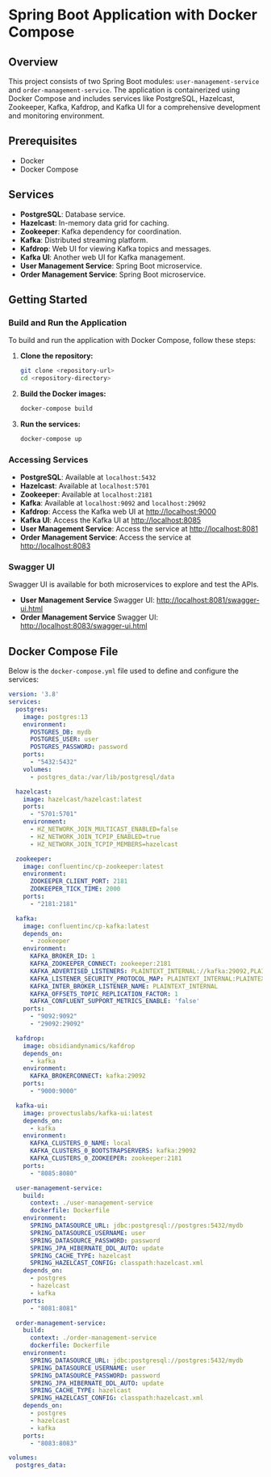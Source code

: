 # Spring Boot Application with Docker Compose

## Overview
This project consists of two Spring Boot modules: `user-management-service` and `order-management-service`. The application is containerized using Docker Compose and includes services like PostgreSQL, Hazelcast, Zookeeper, Kafka, Kafdrop, and Kafka UI for a comprehensive development and monitoring environment.

## Prerequisites
- Docker
- Docker Compose

## Services
- **PostgreSQL**: Database service.
- **Hazelcast**: In-memory data grid for caching.
- **Zookeeper**: Kafka dependency for coordination.
- **Kafka**: Distributed streaming platform.
- **Kafdrop**: Web UI for viewing Kafka topics and messages.
- **Kafka UI**: Another web UI for Kafka management.
- **User Management Service**: Spring Boot microservice.
- **Order Management Service**: Spring Boot microservice.

## Getting Started

### Build and Run the Application
To build and run the application with Docker Compose, follow these steps:

1. **Clone the repository:**
    ```bash
    git clone <repository-url>
    cd <repository-directory>
    ```

2. **Build the Docker images:**
    ```bash
    docker-compose build
    ```

3. **Run the services:**
    ```bash
    docker-compose up
    ```

### Accessing Services

- **PostgreSQL**: Available at `localhost:5432`
- **Hazelcast**: Available at `localhost:5701`
- **Zookeeper**: Available at `localhost:2181`
- **Kafka**: Available at `localhost:9092` and `localhost:29092`
- **Kafdrop**: Access the Kafka web UI at [http://localhost:9000](http://localhost:9000)
- **Kafka UI**: Access the Kafka UI at [http://localhost:8085](http://localhost:8085)
- **User Management Service**: Access the service at [http://localhost:8081](http://localhost:8081)
- **Order Management Service**: Access the service at [http://localhost:8083](http://localhost:8083)

### Swagger UI
Swagger UI is available for both microservices to explore and test the APIs.

- **User Management Service** Swagger UI: [http://localhost:8081/swagger-ui.html](http://localhost:8081/swagger-ui.html)
- **Order Management Service** Swagger UI: [http://localhost:8083/swagger-ui.html](http://localhost:8083/swagger-ui.html)

## Docker Compose File
Below is the `docker-compose.yml` file used to define and configure the services:

```yaml
version: '3.8'
services:
  postgres:
    image: postgres:13
    environment:
      POSTGRES_DB: mydb
      POSTGRES_USER: user
      POSTGRES_PASSWORD: password
    ports:
      - "5432:5432"
    volumes:
      - postgres_data:/var/lib/postgresql/data

  hazelcast:
    image: hazelcast/hazelcast:latest
    ports:
      - "5701:5701"
    environment:
      - HZ_NETWORK_JOIN_MULTICAST_ENABLED=false
      - HZ_NETWORK_JOIN_TCPIP_ENABLED=true
      - HZ_NETWORK_JOIN_TCPIP_MEMBERS=hazelcast

  zookeeper:
    image: confluentinc/cp-zookeeper:latest
    environment:
      ZOOKEEPER_CLIENT_PORT: 2181
      ZOOKEEPER_TICK_TIME: 2000
    ports:
      - "2181:2181"

  kafka:
    image: confluentinc/cp-kafka:latest
    depends_on:
      - zookeeper
    environment:
      KAFKA_BROKER_ID: 1
      KAFKA_ZOOKEEPER_CONNECT: zookeeper:2181
      KAFKA_ADVERTISED_LISTENERS: PLAINTEXT_INTERNAL://kafka:29092,PLAINTEXT_EXTERNAL://localhost:9092
      KAFKA_LISTENER_SECURITY_PROTOCOL_MAP: PLAINTEXT_INTERNAL:PLAINTEXT,PLAINTEXT_EXTERNAL:PLAINTEXT
      KAFKA_INTER_BROKER_LISTENER_NAME: PLAINTEXT_INTERNAL
      KAFKA_OFFSETS_TOPIC_REPLICATION_FACTOR: 1
      KAFKA_CONFLUENT_SUPPORT_METRICS_ENABLE: 'false'
    ports:
      - "9092:9092"
      - "29092:29092"

  kafdrop:
    image: obsidiandynamics/kafdrop
    depends_on:
      - kafka
    environment:
      KAFKA_BROKERCONNECT: kafka:29092
    ports:
      - "9000:9000"

  kafka-ui:
    image: provectuslabs/kafka-ui:latest
    depends_on:
      - kafka
    environment:
      KAFKA_CLUSTERS_0_NAME: local
      KAFKA_CLUSTERS_0_BOOTSTRAPSERVERS: kafka:29092
      KAFKA_CLUSTERS_0_ZOOKEEPER: zookeeper:2181
    ports:
      - "8085:8080"

  user-management-service:
    build:
      context: ./user-management-service
      dockerfile: Dockerfile
    environment:
      SPRING_DATASOURCE_URL: jdbc:postgresql://postgres:5432/mydb
      SPRING_DATASOURCE_USERNAME: user
      SPRING_DATASOURCE_PASSWORD: password
      SPRING_JPA_HIBERNATE_DDL_AUTO: update
      SPRING_CACHE_TYPE: hazelcast
      SPRING_HAZELCAST_CONFIG: classpath:hazelcast.xml
    depends_on:
      - postgres
      - hazelcast
      - kafka
    ports:
      - "8081:8081"

  order-management-service:
    build:
      context: ./order-management-service
      dockerfile: Dockerfile
    environment:
      SPRING_DATASOURCE_URL: jdbc:postgresql://postgres:5432/mydb
      SPRING_DATASOURCE_USERNAME: user
      SPRING_DATASOURCE_PASSWORD: password
      SPRING_JPA_HIBERNATE_DDL_AUTO: update
      SPRING_CACHE_TYPE: hazelcast
      SPRING_HAZELCAST_CONFIG: classpath:hazelcast.xml
    depends_on:
      - postgres
      - hazelcast
      - kafka
    ports:
      - "8083:8083"

volumes:
  postgres_data:
